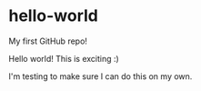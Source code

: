 # hello-world
My first GitHub repo!

Hello world! This is exciting :)

I'm testing to make sure I can do this on my own.
